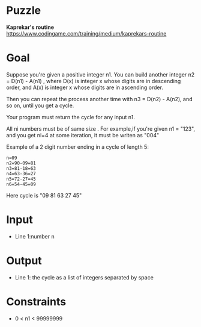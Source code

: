 # Puzzle
**Kaprekar's routine** https://www.codingame.com/training/medium/kaprekars-routine

# Goal
Suppose you're given a positive integer n1. 
You can build another integer n2 = D(n1) - A(n1) , where D(x) is integer x whose digits are in descending order, and A(x) is integer x whose digits are in ascending order.  

Then you can repeat the process another time with n3 = D(n2) - A(n2), and so on, until you get a cycle.

Your program must return the cycle for any input n1.

All ni numbers must be of same size . For example,if you're given n1 = "123", and you get ni=4 at some iteration, it must be writen as "004"

Example of a 2 digit number ending in a cycle of length 5:
```
n=09
n2=90-09=81
n3=81-18=63
n4=63-36=27
n5=72-27=45
n6=54-45=09
```

Here cycle is "09 81 63 27 45"

# Input
* Line 1:number n

# Output
* Line 1: the cycle as a list of integers separated by space

# Constraints
* 0 < n1 < 99999999
